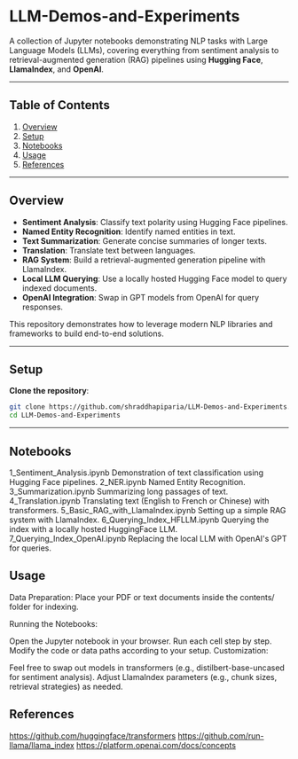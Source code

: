 # LLM-Demos-and-Experiments

A collection of Jupyter notebooks demonstrating NLP tasks with Large Language Models (LLMs), covering everything from sentiment analysis to retrieval-augmented generation (RAG) pipelines using **Hugging Face**, **LlamaIndex**, and **OpenAI**.

---

## Table of Contents

1. [Overview](#overview)
2. [Setup](#setup)
3. [Notebooks](#notebooks)
4. [Usage](#usage)
5. [References](#references)

---

## Overview

- **Sentiment Analysis**: Classify text polarity using Hugging Face pipelines.  
- **Named Entity Recognition**: Identify named entities in text.  
- **Text Summarization**: Generate concise summaries of longer texts.  
- **Translation**: Translate text between languages.  
- **RAG System**: Build a retrieval-augmented generation pipeline with LlamaIndex.  
- **Local LLM Querying**: Use a locally hosted Hugging Face model to query indexed documents.  
- **OpenAI Integration**: Swap in GPT models from OpenAI for query responses.

This repository demonstrates how to leverage modern NLP libraries and frameworks to build end-to-end solutions.

---

## Setup

**Clone the repository**:
   ```bash
   git clone https://github.com/shraddhapiparia/LLM-Demos-and-Experiments.git
   cd LLM-Demos-and-Experiments 
   ```

---

## Notebooks

1_Sentiment_Analysis.ipynb	Demonstration of text classification using Hugging Face pipelines.
2_NER.ipynb	Named Entity Recognition.
3_Summarization.ipynb	Summarizing long passages of text.
4_Translation.ipynb	Translating text (English to French or Chinese) with transformers.
5_Basic_RAG_with_LlamaIndex.ipynb	Setting up a simple RAG system with LlamaIndex.
6_Querying_Index_HFLLM.ipynb	Querying the index with a locally hosted HuggingFace LLM.
7_Querying_Index_OpenAI.ipynb	Replacing the local LLM with OpenAI's GPT for queries.

## Usage

Data Preparation:
Place your PDF or text documents inside the contents/ folder for indexing.

Running the Notebooks:

Open the Jupyter notebook in your browser.
Run each cell step by step.
Modify the code or data paths according to your setup.
Customization:

Feel free to swap out models in transformers (e.g., distilbert-base-uncased for sentiment analysis).
Adjust LlamaIndex parameters (e.g., chunk sizes, retrieval strategies) as needed.


## References

https://github.com/huggingface/transformers
https://github.com/run-llama/llama_index
https://platform.openai.com/docs/concepts
